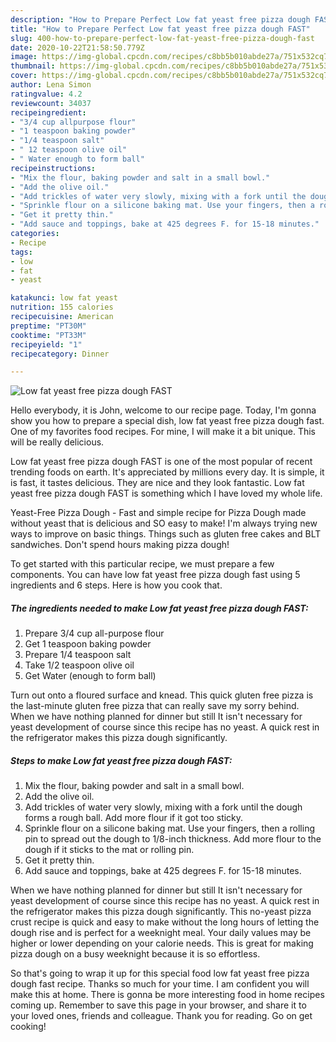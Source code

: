 ```yaml
---
description: "How to Prepare Perfect Low fat yeast free pizza dough FAST"
title: "How to Prepare Perfect Low fat yeast free pizza dough FAST"
slug: 400-how-to-prepare-perfect-low-fat-yeast-free-pizza-dough-fast
date: 2020-10-22T21:58:50.779Z
image: https://img-global.cpcdn.com/recipes/c8bb5b010abde27a/751x532cq70/low-fat-yeast-free-pizza-dough-fast-recipe-main-photo.jpg
thumbnail: https://img-global.cpcdn.com/recipes/c8bb5b010abde27a/751x532cq70/low-fat-yeast-free-pizza-dough-fast-recipe-main-photo.jpg
cover: https://img-global.cpcdn.com/recipes/c8bb5b010abde27a/751x532cq70/low-fat-yeast-free-pizza-dough-fast-recipe-main-photo.jpg
author: Lena Simon
ratingvalue: 4.2
reviewcount: 34037
recipeingredient:
- "3/4 cup allpurpose flour"
- "1 teaspoon baking powder"
- "1/4 teaspoon salt"
- " 12 teaspoon olive oil"
- " Water enough to form ball"
recipeinstructions:
- "Mix the flour, baking powder and salt in a small bowl."
- "Add the olive oil."
- "Add trickles of water very slowly, mixing with a fork until the dough forms a rough ball. Add more flour if it got too sticky."
- "Sprinkle flour on a silicone baking mat. Use your fingers, then a rolling pin to spread out the dough to 1/8-inch thickness. Add more flour to the dough if it sticks to the mat or rolling pin."
- "Get it pretty thin."
- "Add sauce and toppings, bake at 425 degrees F. for 15-18 minutes."
categories:
- Recipe
tags:
- low
- fat
- yeast

katakunci: low fat yeast 
nutrition: 155 calories
recipecuisine: American
preptime: "PT30M"
cooktime: "PT33M"
recipeyield: "1"
recipecategory: Dinner

---
```



![Low fat yeast free pizza dough FAST](https://img-global.cpcdn.com/recipes/c8bb5b010abde27a/751x532cq70/low-fat-yeast-free-pizza-dough-fast-recipe-main-photo.jpg)

Hello everybody, it is John, welcome to our recipe page. Today, I'm gonna show you how to prepare a special dish, low fat yeast free pizza dough fast. One of my favorites food recipes. For mine, I will make it a bit unique. This will be really delicious.

Low fat yeast free pizza dough FAST is one of the most popular of recent trending foods on earth. It's appreciated by millions every day. It is simple, it is fast, it tastes delicious. They are nice and they look fantastic. Low fat yeast free pizza dough FAST is something which I have loved my whole life.

Yeast-Free Pizza Dough - Fast and simple recipe for Pizza Dough made without yeast that is delicious and SO easy to make! I&#39;m always trying new ways to improve on basic things. Things such as gluten free cakes and BLT sandwiches. Don&#39;t spend hours making pizza dough!


To get started with this particular recipe, we must prepare a few components. You can have low fat yeast free pizza dough fast using 5 ingredients and 6 steps. Here is how you cook that.

<!--inarticleads1-->

##### The ingredients needed to make Low fat yeast free pizza dough FAST:

1. Prepare 3/4 cup all-purpose flour
1. Get 1 teaspoon baking powder
1. Prepare 1/4 teaspoon salt
1. Take  1/2 teaspoon olive oil
1. Get  Water (enough to form ball)


Turn out onto a floured surface and knead. This quick gluten free pizza is the last-minute gluten free pizza that can really save my sorry behind. When we have nothing planned for dinner but still It isn&#39;t necessary for yeast development of course since this recipe has no yeast. A quick rest in the refrigerator makes this pizza dough significantly. 

<!--inarticleads2-->

##### Steps to make Low fat yeast free pizza dough FAST:

1. Mix the flour, baking powder and salt in a small bowl.
1. Add the olive oil.
1. Add trickles of water very slowly, mixing with a fork until the dough forms a rough ball. Add more flour if it got too sticky.
1. Sprinkle flour on a silicone baking mat. Use your fingers, then a rolling pin to spread out the dough to 1/8-inch thickness. Add more flour to the dough if it sticks to the mat or rolling pin.
1. Get it pretty thin.
1. Add sauce and toppings, bake at 425 degrees F. for 15-18 minutes.


When we have nothing planned for dinner but still It isn&#39;t necessary for yeast development of course since this recipe has no yeast. A quick rest in the refrigerator makes this pizza dough significantly. This no-yeast pizza crust recipe is quick and easy to make without the long hours of letting the dough rise and is perfect for a weeknight meal. Your daily values may be higher or lower depending on your calorie needs. This is great for making pizza dough on a busy weeknight because it is so effortless. 

So that's going to wrap it up for this special food low fat yeast free pizza dough fast recipe. Thanks so much for your time. I am confident you will make this at home. There is gonna be more interesting food in home recipes coming up. Remember to save this page in your browser, and share it to your loved ones, friends and colleague. Thank you for reading. Go on get cooking!
